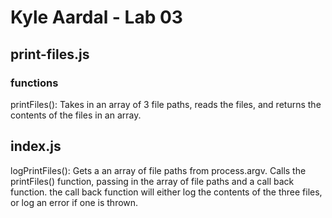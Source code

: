 # Kyle Aardal - Lab 03

## print-files.js

### functions

printFiles(): Takes in an array of 3 file paths, reads the files, and returns the contents of the files in an array.

## index.js

logPrintFiles(): Gets a an array of file paths from process.argv. Calls the printFiles() function, passing in the array of file paths and a call back function. the call back function will either log the contents of the three files, or log an error if one is thrown.